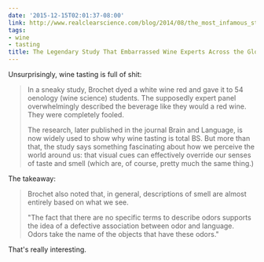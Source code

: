```yaml
---
date: '2015-12-15T02:01:37-08:00'
link: http://www.realclearscience.com/blog/2014/08/the_most_infamous_study_on_wine_tasting.html
tags:
- wine
- tasting
title: The Legendary Study That Embarrassed Wine Experts Across the Globe
---
```


Unsurprisingly, wine tasting is full of shit:

>In a sneaky study, Brochet dyed a white wine red and gave it to 54 oenology (wine science) students. The supposedly expert panel overwhelmingly described the beverage like they would a red wine. They were completely fooled.
>
>The research, later published in the journal Brain and Language, is now widely used to show why wine tasting is total BS. But more than that, the study says something fascinating about how we perceive the world around us: that visual cues can effectively override our senses of taste and smell (which are, of course, pretty much the same thing.)

The takeaway:

>Brochet also noted that, in general, descriptions of smell are almost entirely based on what we see.
>
>"The fact that there are no specific terms to describe odors supports the idea of a defective association between odor and language. Odors take the name of the objects that have these odors."

That's really interesting.

